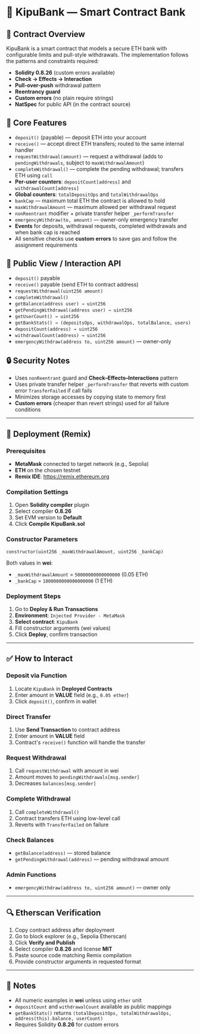 # 🏦 KipuBank — Smart Contract Bank

## 📖 Contract Overview

KipuBank is a smart contract that models a secure ETH bank with configurable limits and pull-style withdrawals. The implementation follows the patterns and constraints required:

- **Solidity 0.8.26** (custom errors available)
- **Check → Effects → Interaction**
- **Pull-over-push** withdrawal pattern
- **Reentrancy guard**
- **Custom errors** (no plain require strings)
- **NatSpec** for public API (in the contract source)

## 🎯 Core Features

- `deposit()` (payable) — deposit ETH into your account
- `receive()` — accept direct ETH transfers; routed to the same internal handler
- `requestWithdrawal(amount)` — request a withdrawal (adds to `pendingWithdrawals`, subject to `maxWithdrawalAmount`)
- `completeWithdrawal()` — complete the pending withdrawal; transfers ETH using `call`
- **Per-user counters**: `depositCount[address]` and `withdrawalCount[address]`
- **Global counters**: `totalDepositOps` and `totalWithdrawalOps`
- `bankCap` — maximum total ETH the contract is allowed to hold
- `maxWithdrawalAmount` — maximum allowed per withdrawal request
- `nonReentrant` modifier + private transfer helper `_performTransfer`
- `emergencyWithdraw(to, amount)` — owner-only emergency transfer
- **Events** for deposits, withdrawal requests, completed withdrawals and when bank cap is reached
- All sensitive checks use **custom errors** to save gas and follow the assignment requirements

## 📌 Public View / Interaction API

- `deposit()` payable
- `receive()` payable (send ETH to contract address)
- `requestWithdrawal(uint256 amount)`
- `completeWithdrawal()`
- `getBalance(address user) → uint256`
- `getPendingWithdrawal(address user) → uint256`
- `getUserCount() → uint256`
- `getBankStats() → (depositsOps, withdrawalOps, totalBalance, users)`
- `depositCount(address) → uint256`
- `withdrawalCount(address) → uint256`
- `emergencyWithdraw(address to, uint256 amount)` — owner-only

## 🔒 Security Notes

- Uses `nonReentrant` guard and **Check–Effects–Interactions** pattern
- Uses private transfer helper `_performTransfer` that reverts with custom error `TransferFailed` if call fails
- Minimizes storage accesses by copying state to memory first
- **Custom errors** (cheaper than revert strings) used for all failure conditions

---

## 🚀 Deployment (Remix)

### Prerequisites

- **MetaMask** connected to target network (e.g., Sepolia)
- **ETH** on the chosen testnet
- **Remix IDE**: https://remix.ethereum.org

### Compilation Settings

1. Open **Solidity compiler** plugin
2. Select compiler **0.8.26**
3. Set EVM version to **Default**
4. Click **Compile KipuBank.sol**

### Constructor Parameters

```solidity
constructor(uint256 _maxWithdrawalAmount, uint256 _bankCap)
```

Both values in **wei**:

- `_maxWithdrawalAmount` = `50000000000000000` (0.05 ETH)
- `_bankCap` = `1000000000000000000` (1 ETH)

### Deployment Steps

1. Go to **Deploy & Run Transactions**
2. **Environment**: `Injected Provider - MetaMask`
3. **Select contract**: `KipuBank`
4. Fill constructor arguments (wei values)
5. Click **Deploy**, confirm transaction

---

## ✅ How to Interact

### Deposit via Function

1. Locate `KipuBank` in **Deployed Contracts**
2. Enter amount in **VALUE** field (e.g., `0.05 ether`)
3. Click `deposit()`, confirm in wallet

### Direct Transfer

1. Use **Send Transaction** to contract address
2. Enter amount in **VALUE** field
3. Contract's `receive()` function will handle the transfer

### Request Withdrawal

1. Call `requestWithdrawal` with amount in wei
2. Amount moves to `pendingWithdrawals[msg.sender]`
3. Decreases `balances[msg.sender]`

### Complete Withdrawal

1. Call `completeWithdrawal()`
2. Contract transfers ETH using low-level call
3. Reverts with `TransferFailed` on failure

### Check Balances

- `getBalance(address)` — stored balance
- `getPendingWithdrawal(address)` — pending withdrawal amount

### Admin Functions

- `emergencyWithdraw(address to, uint256 amount)` — owner only

---

## 🔍 Etherscan Verification

1. Copy contract address after deployment
2. Go to block explorer (e.g., Sepolia Etherscan)
3. Click **Verify and Publish**
4. Select compiler **0.8.26** and license **MIT**
5. Paste source code matching Remix compilation
6. Provide constructor arguments in requested format

---

## 📝 Notes

- All numeric examples in **wei** unless using `ether` unit
- `depositCount` and `withdrawalCount` available as public mappings
- `getBankStats()` returns `(totalDepositOps, totalWithdrawalOps, address(this).balance, userCount)`
- Requires Solidity **0.8.26** for custom errors
